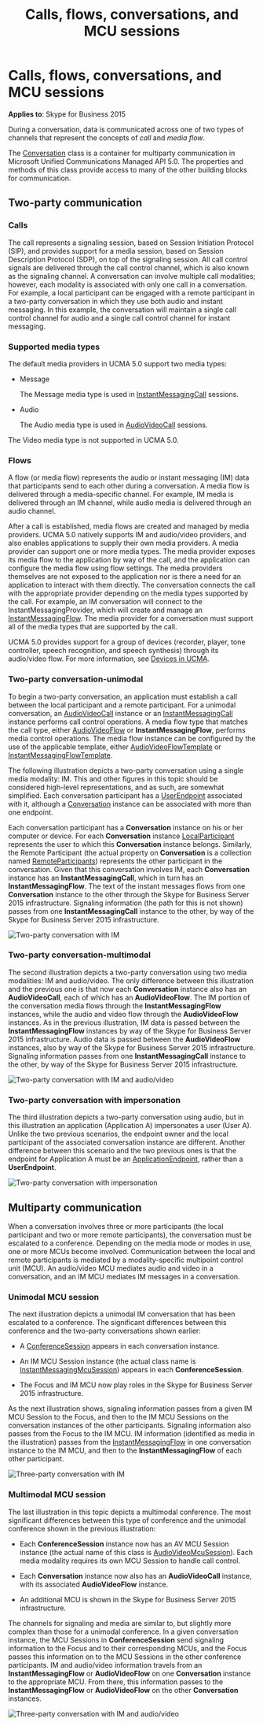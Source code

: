 ﻿---
title: Calls, flows, conversations, and MCU sessions
TOCTitle: Calls, flows, conversations, and MCU sessions
ms:assetid: 8eac0275-344c-4546-a83e-2104ce8f7c6e
ms:mtpsurl: https://msdn.microsoft.com/en-us/library/Dn465961(v=office.16)
ms:contentKeyID: 65239884
ms.date: 07/27/2015
mtps_version: v=office.16
---

# Calls, flows, conversations, and MCU sessions


**Applies to**: Skype for Business 2015

During a conversation, data is communicated across one of two types of channels that represent the concepts of *call* and *media flow*.

The [Conversation](https://msdn.microsoft.com/en-us/library/hh349224\(v=office.16\)) class is a container for multiparty communication in Microsoft Unified Communications Managed API 5.0. The properties and methods of this class provide access to many of the other building blocks for communication.

## Two-party communication

### Calls

The call represents a signaling session, based on Session Initiation Protocol (SIP), and provides support for a media session, based on Session Description Protocol (SDP), on top of the signaling session. All call control signals are delivered through the call control channel, which is also known as the signaling channel. A conversation can involve multiple call modalities; however, each modality is associated with only one call in a conversation. For example, a local participant can be engaged with a remote participant in a two-party conversation in which they use both audio and instant messaging. In this example, the conversation will maintain a single call control channel for audio and a single call control channel for instant messaging.

### Supported media types

The default media providers in UCMA 5.0 support two media types:

  - Message
    
    The Message media type is used in [InstantMessagingCall](https://msdn.microsoft.com/en-us/library/hh161841\(v=office.16\)) sessions.

  - Audio
    
    The Audio media type is used in [AudioVideoCall](https://docs.microsoft.com/dotnet/api/microsoft.rtc.collaboration.audiovideo.audiovideocall?view=ucma-api) sessions.

The Video media type is not supported in UCMA 5.0.

### Flows

A flow (or media flow) represents the audio or instant messaging (IM) data that participants send to each other during a conversation. A media flow is delivered through a media-specific channel. For example, IM media is delivered through an IM channel, while audio media is delivered through an audio channel.

After a call is established, media flows are created and managed by media providers. UCMA 5.0 natively supports IM and audio/video providers, and also enables applications to supply their own media providers. A media provider can support one or more media types. The media provider exposes its media flow to the application by way of the call, and the application can configure the media flow using flow settings. The media providers themselves are not exposed to the application nor is there a need for an application to interact with them directly. The conversation connects the call with the appropriate provider depending on the media types supported by the call. For example, an IM conversation will connect to the InstantMessagingProvider, which will create and manage an [InstantMessagingFlow](https://docs.microsoft.com/dotnet/api/microsoft.rtc.collaboration.instantmessagingflow?view=ucma-api). The media provider for a conversation must support all of the media types that are supported by the call.

UCMA 5.0 provides support for a group of devices (recorder, player, tone controller, speech recognition, and speech synthesis) through its audio/video flow. For more information, see [Devices in UCMA](https://msdn.microsoft.com/en-us/library/dd280152\(v=office.16\)).

### Two-party conversation-unimodal

To begin a two-party conversation, an application must establish a call between the local participant and a remote participant. For a unimodal conversation, an [AudioVideoCall](https://docs.microsoft.com/dotnet/api/microsoft.rtc.collaboration.audiovideo.audiovideocall?view=ucma-api) instance or an [InstantMessagingCall](https://msdn.microsoft.com/en-us/library/hh161841\(v=office.16\)) instance performs call control operations. A media flow type that matches the call type, either [AudioVideoFlow](https://docs.microsoft.com/dotnet/api/microsoft.rtc.collaboration.audiovideo.audiovideoflow?view=ucma-api) or **InstantMessagingFlow**, performs media control operations. The media flow instance can be configured by the use of the applicable template, either [AudioVideoFlowTemplate](https://docs.microsoft.com/dotnet/api/microsoft.rtc.collaboration.audiovideo.audiovideoflowtemplate?view=ucma-api) or [InstantMessagingFlowTemplate](https://docs.microsoft.com/dotnet/api/microsoft.rtc.collaboration.instantmessagingflowtemplate?view=ucma-api).

The following illustration depicts a two-party conversation using a single media modality: IM. This and other figures in this topic should be considered high-level representations, and as such, are somewhat simplified. Each conversation participant has a [UserEndpoint](https://docs.microsoft.com/dotnet/api/microsoft.rtc.collaboration.userendpoint?view=ucma-api) associated with it, although a [Conversation](https://msdn.microsoft.com/en-us/library/hh349224\(v=office.16\)) instance can be associated with more than one endpoint.

Each conversation participant has a **Conversation** instance on his or her computer or device. For each **Conversation** instance [LocalParticipant](https://msdn.microsoft.com/en-us/library/hh350132\(v=office.16\)) represents the user to which this **Conversation** instance belongs. Similarly, the Remote Participant (the actual property on **Conversation** is a collection named [RemoteParticipants](https://msdn.microsoft.com/en-us/library/hh349440\(v=office.16\))) represents the other participant in the conversation. Given that this conversation involves IM, each **Conversation** instance has an **InstantMessagingCall**, which in turn has an **InstantMessagingFlow**. The text of the instant messages flows from one **Conversation** instance to the other through the Skype for Business Server 2015 infrastructure. Signaling information (the path for this is not shown) passes from one **InstantMessagingCall** instance to the other, by way of the Skype for Business Server 2015 infrastructure.

![Two-party conversation with IM](images/Dn465961.Two-party-Conversation-IM(Office.16).png "Two-party conversation with IM")

### Two-party conversation-multimodal

The second illustration depicts a two-party conversation using two media modalities: IM and audio/video. The only difference between this illustration and the previous one is that now each **Conversation** instance also has an **AudioVideoCall**, each of which has an **AudioVideoFlow**. The IM portion of the conversation media flows through the **InstantMessagingFlow** instances, while the audio and video flow through the **AudioVideoFlow** instances. As in the previous illustration, IM data is passed between the **InstantMessagingFlow** instances by way of the Skype for Business Server 2015 infrastructure. Audio data is passed between the **AudioVideoFlow** instances, also by way of the Skype for Business Server 2015 infrastructure. Signaling information passes from one **InstantMessagingCall** instance to the other, by way of the Skype for Business Server 2015 infrastructure.

![Two-party conversation with IM and audio/video](images/Dn465961.Two-party-Conversation-IM+AV(Office.16).png "Two-party conversation with IM and audio/video")

### Two-party conversation with impersonation

The third illustration depicts a two-party conversation using audio, but in this illustration an application (Application A) impersonates a user (User A). Unlike the two previous scenarios, the endpoint owner and the local participant of the associated conversation instance are different. Another difference between this scenario and the two previous ones is that the endpoint for Application A must be an [ApplicationEndpoint](https://docs.microsoft.com/dotnet/api/microsoft.rtc.collaboration.applicationendpoint?view=ucma-api), rather than a **UserEndpoint**.

![Two-party conversation with impersonation](images/Dn465968.Two-party-Impersonation-AV(Office.16).png "Two-party conversation with impersonation")

## Multiparty communication

When a conversation involves three or more participants (the local participant and two or more remote participants), the conversation must be escalated to a conference. Depending on the media mode or modes in use, one or more MCUs become involved. Communication between the local and remote participants is mediated by a modality-specific multipoint control unit (MCU). An audio/video MCU mediates audio and video in a conversation, and an IM MCU mediates IM messages in a conversation.

### Unimodal MCU session

The next illustration depicts a unimodal IM conversation that has been escalated to a conference. The significant differences between this conference and the two-party conversations shown earlier:

  - A [ConferenceSession](https://msdn.microsoft.com/en-us/library/hh349315\(v=office.16\)) appears in each conversation instance.

  - An IM MCU Session instance (the actual class name is [InstantMessagingMcuSession](https://msdn.microsoft.com/en-us/library/hh382004\(v=office.16\))) appears in each **ConferenceSession**.

  - The Focus and IM MCU now play roles in the Skype for Business Server 2015 infrastructure.

As the next illustration shows, signaling information passes from a given IM MCU Session to the Focus, and then to the IM MCU Sessions on the conversation instances of the other participants. Signaling information also passes from the Focus to the IM MCU. IM information (identified as media in the illustration) passes from the [InstantMessagingFlow](https://docs.microsoft.com/dotnet/api/microsoft.rtc.collaboration.instantmessagingflow?view=ucma-api) in one conversation instance to the IM MCU, and then to the **InstantMessagingFlow** of each other participant.

![Three-party conversation with IM](images/Dn465961.Three-party-Conference-IM(Office.16).png "Three-party conversation with IM")

### Multimodal MCU session

The last illustration in this topic depicts a multimodal conference. The most significant differences between this type of conference and the unimodal conference shown in the previous illustration:

  - Each **ConferenceSession** instance now has an AV MCU Session instance (the actual name of this class is [AudioVideoMcuSession](https://msdn.microsoft.com/en-us/library/hh385298\(v=office.16\))). Each media modality requires its own MCU Session to handle call control.

  - Each **Conversation** instance now also has an **AudioVideoCall** instance, with its associated **AudioVideoFlow** instance.

  - An additional MCU is shown in the Skype for Business Server 2015 infrastructure.

The channels for signaling and media are similar to, but slightly more complex than those for a unimodal conference. In a given conversation instance, the MCU Sessions in **ConferenceSession** send signaling information to the Focus and to their corresponding MCUs, and the Focus passes this information on to the MCU Sessions in the other conference participants. IM and audio/video information travels from an **InstantMessagingFlow** or **AudioVideoFlow** on one **Conversation** instance to the appropriate MCU. From there, this information passes to the **InstantMessagingFlow** or **AudioVideoFlow** on the other **Conversation** instances.

![Three-party conversation with IM and audio/video](images/Dn465961.Three-party-Conference-IM+AV(Office.16).png "Three-party conversation with IM and audio/video")

